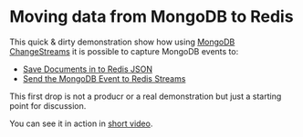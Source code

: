 
# Moving data from MongoDB to Redis

This quick & dirty demonstration show how using [MongoDB ChangeStreams](https://docs.mongodb.com/manual/changeStreams/) 
it is possible to capture MongoDB events to:

* [Save Documents in to Redis JSON](https://github.com/tgrall/mongodb-to-redis/blob/77f029c09c8f878e07b190ebc4c96b69bc9eb2f3/connector/src/main/java/io/redis/mongodb/MongoToRedisConnector.java#L55)
* [Send the MongoDB Event to Redis Streams](https://github.com/tgrall/mongodb-to-redis/blob/77f029c09c8f878e07b190ebc4c96b69bc9eb2f3/connector/src/main/java/io/redis/mongodb/MongoToRedisConnector.java#L63-L69)


This first drop is not a producr or a real demonstration but just a starting point for discussion.

You can see it in action in [short video](https://www.youtube.com/watch?v=NgYH12E6gZA).


